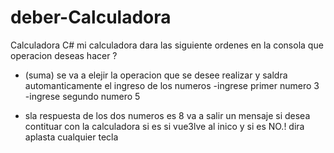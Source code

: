 # deber-Calculadora
Calculadora C#
mi calculadora dara las siguiente ordenes en la consola 
 que operacion deseas hacer ?
 + (suma)
 se va a elejir la operacion que se desee realizar y saldra automanticamente  el ingreso de los numeros 
 -ingrese primer numero 
 3
 -ingrese segundo numero 
 5
 - sla respuesta de los dos numeros es 8 
   va a salir un mensaje si desea contituar  con  la  calculadora si es si 
   vue3lve al inico y si es NO.!  dira aplasta cualquier tecla 
